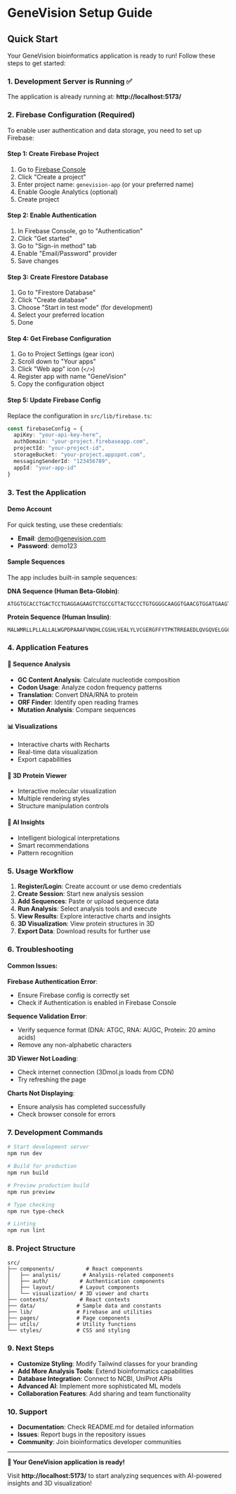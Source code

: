 # GeneVision Setup Guide

## Quick Start

Your GeneVision bioinformatics application is ready to run! Follow these steps to get started:

### 1. Development Server is Running ✅
The application is already running at: **http://localhost:5173/**

### 2. Firebase Configuration (Required)

To enable user authentication and data storage, you need to set up Firebase:

#### Step 1: Create Firebase Project
1. Go to [Firebase Console](https://console.firebase.google.com/)
2. Click "Create a project"
3. Enter project name: `genevision-app` (or your preferred name)
4. Enable Google Analytics (optional)
5. Create project

#### Step 2: Enable Authentication
1. In Firebase Console, go to "Authentication"
2. Click "Get started"
3. Go to "Sign-in method" tab
4. Enable "Email/Password" provider
5. Save changes

#### Step 3: Create Firestore Database
1. Go to "Firestore Database"
2. Click "Create database"
3. Choose "Start in test mode" (for development)
4. Select your preferred location
5. Done

#### Step 4: Get Firebase Configuration
1. Go to Project Settings (gear icon)
2. Scroll down to "Your apps"
3. Click "Web app" icon (`</>`)
4. Register app with name "GeneVision"
5. Copy the configuration object

#### Step 5: Update Firebase Config
Replace the configuration in `src/lib/firebase.ts`:

```typescript
const firebaseConfig = {
  apiKey: "your-api-key-here",
  authDomain: "your-project.firebaseapp.com",
  projectId: "your-project-id",
  storageBucket: "your-project.appspot.com",
  messagingSenderId: "123456789",
  appId: "your-app-id"
}
```

### 3. Test the Application

#### Demo Account
For quick testing, use these credentials:
- **Email**: demo@genevision.com
- **Password**: demo123

#### Sample Sequences
The app includes built-in sample sequences:

**DNA Sequence (Human Beta-Globin)**:
```
ATGGTGCACCTGACTCCTGAGGAGAAGTCTGCCGTTACTGCCCTGTGGGGCAAGGTGAACGTGGATGAAGTTGGTGGTGAGGCCCTGGGCAGGCTGCTGGTGGTCTACCCTTGGACCCAGAGGTTCTTTGAGTCCTTTGGGGATCTGTCCACTCCTGATGCTGTTATGGGCAACCCTAAGGTGAAGGCTCATGGCAAGAAAGTGCTCGGTGCCTTTAGTGATGGCCTGGCTCACCTGGACAACCTCAAGGGCACCTTTGCCACACTGAGTGAGCTGCACTGTGACAAGCTGCACGTGGATCCTGAGAACTTCAGGCTCCTGGGCAACGTGCTGGTCTGTGTGCTGGCCCATCACTTTGGCAAAGAATTCACCCCACCAGTGCAGGCTGCCTATCAGAAAGTGGTGGCTGGTGTGGCTAATGCCCTGGCCCACAAGTATCACTAA
```

**Protein Sequence (Human Insulin)**:
```
MALWMRLLPLLALLALWGPDPAAAFVNQHLCGSHLVEALYLVCGERGFFYTPKTRREAEDLQVGQVELGGGPGAGSLQPLALEGSLQKRGIVEQCCTSICSLYQLENYCN
```

### 4. Application Features

#### 🧬 Sequence Analysis
- **GC Content Analysis**: Calculate nucleotide composition
- **Codon Usage**: Analyze codon frequency patterns
- **Translation**: Convert DNA/RNA to protein
- **ORF Finder**: Identify open reading frames
- **Mutation Analysis**: Compare sequences

#### 📊 Visualizations
- Interactive charts with Recharts
- Real-time data visualization
- Export capabilities

#### 🔬 3D Protein Viewer
- Interactive molecular visualization
- Multiple rendering styles
- Structure manipulation controls

#### 🤖 AI Insights
- Intelligent biological interpretations
- Smart recommendations
- Pattern recognition

### 5. Usage Workflow

1. **Register/Login**: Create account or use demo credentials
2. **Create Session**: Start new analysis session
3. **Add Sequences**: Paste or upload sequence data
4. **Run Analysis**: Select analysis tools and execute
5. **View Results**: Explore interactive charts and insights
6. **3D Visualization**: View protein structures in 3D
7. **Export Data**: Download results for further use

### 6. Troubleshooting

#### Common Issues:

**Firebase Authentication Error**:
- Ensure Firebase config is correctly set
- Check if Authentication is enabled in Firebase Console

**Sequence Validation Error**:
- Verify sequence format (DNA: ATGC, RNA: AUGC, Protein: 20 amino acids)
- Remove any non-alphabetic characters

**3D Viewer Not Loading**:
- Check internet connection (3Dmol.js loads from CDN)
- Try refreshing the page

**Charts Not Displaying**:
- Ensure analysis has completed successfully
- Check browser console for errors

### 7. Development Commands

```bash
# Start development server
npm run dev

# Build for production
npm run build

# Preview production build
npm run preview

# Type checking
npm run type-check

# Linting
npm run lint
```

### 8. Project Structure

```
src/
├── components/          # React components
│   ├── analysis/       # Analysis-related components
│   ├── auth/          # Authentication components
│   ├── layout/        # Layout components
│   └── visualization/ # 3D viewer and charts
├── contexts/          # React contexts
├── data/             # Sample data and constants
├── lib/              # Firebase and utilities
├── pages/            # Page components
├── utils/            # Utility functions
└── styles/           # CSS and styling
```

### 9. Next Steps

- **Customize Styling**: Modify Tailwind classes for your branding
- **Add More Analysis Tools**: Extend bioinformatics capabilities
- **Database Integration**: Connect to NCBI, UniProt APIs
- **Advanced AI**: Implement more sophisticated ML models
- **Collaboration Features**: Add sharing and team functionality

### 10. Support

- **Documentation**: Check README.md for detailed information
- **Issues**: Report bugs in the repository issues
- **Community**: Join bioinformatics developer communities

---

**🎉 Your GeneVision application is ready!**

Visit **http://localhost:5173/** to start analyzing sequences with AI-powered insights and 3D visualization!